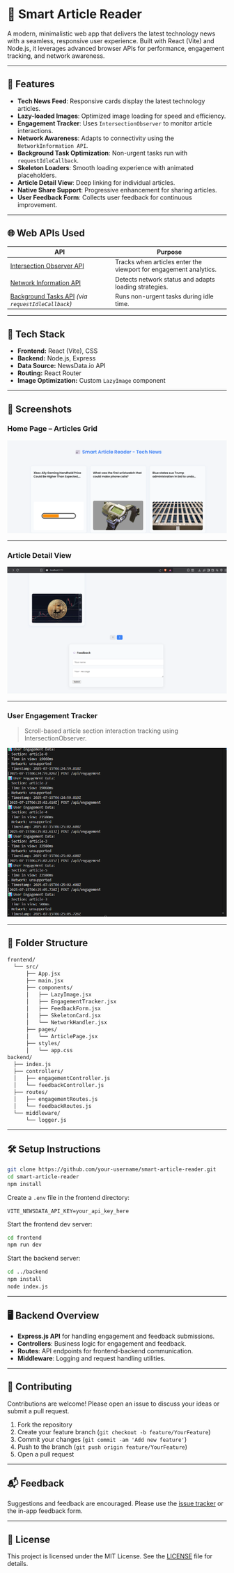 # 📰 Smart Article Reader

A modern, minimalistic web app that delivers the latest technology news with a seamless, responsive user experience. Built with React (Vite) and Node.js, it leverages advanced browser APIs for performance, engagement tracking, and network awareness.

---

## 🚀 Features

- **Tech News Feed**: Responsive cards display the latest technology articles.
- **Lazy-loaded Images**: Optimized image loading for speed and efficiency.
- **Engagement Tracker**: Uses `IntersectionObserver` to monitor article interactions.
- **Network Awareness**: Adapts to connectivity using the `NetworkInformation API`.
- **Background Task Optimization**: Non-urgent tasks run with `requestIdleCallback`.
- **Skeleton Loaders**: Smooth loading experience with animated placeholders.
- **Article Detail View**: Deep linking for individual articles.
- **Native Share Support**: Progressive enhancement for sharing articles.
- **User Feedback Form**: Collects user feedback for continuous improvement.

---

## 🌐 Web APIs Used

| API | Purpose |
|-----|---------|
| [Intersection Observer API](https://developer.mozilla.org/en-US/docs/Web/API/Intersection_Observer_API) | Tracks when articles enter the viewport for engagement analytics. |
| [Network Information API](https://developer.mozilla.org/en-US/docs/Web/API/Network_Information_API) | Detects network status and adapts loading strategies. |
| [Background Tasks API](https://developer.mozilla.org/en-US/docs/Web/API/Background_Tasks_API) *(via `requestIdleCallback`)* | Runs non-urgent tasks during idle time. |

---

## 🧩 Tech Stack

- **Frontend:** React (Vite), CSS
- **Backend:** Node.js, Express
- **Data Source:** NewsData.io API
- **Routing:** React Router
- **Image Optimization:** Custom `LazyImage` component

---

## 📸 Screenshots

### Home Page – Articles Grid

![Home](screenshots/1.png)

---

### Article Detail View

![Detail View](screenshots/2.png)

---

### User Engagement Tracker

> Scroll-based article section interaction tracking using IntersectionObserver.

![Engagement Tracker](screenshots/3.png)

---

## 📁 Folder Structure

```
frontend/
  └── src/
      ├── App.jsx
      ├── main.jsx
      ├── components/
      │   ├── LazyImage.jsx
      │   ├── EngagementTracker.jsx
      │   ├── FeedbackForm.jsx
      │   ├── SkeletonCard.jsx
      │   └── NetworkHandler.jsx
      ├── pages/
      │   └── ArticlePage.jsx
      ├── styles/
      │   └── app.css
backend/
  ├── index.js
  ├── controllers/
  │   ├── engagementController.js
  │   └── feedbackController.js
  ├── routes/
  │   ├── engagementRoutes.js
  │   └── feedbackRoutes.js
  └── middleware/
      └── logger.js
```

---

## 🛠 Setup Instructions

```bash
git clone https://github.com/your-username/smart-article-reader.git
cd smart-article-reader
npm install
```

Create a `.env` file in the frontend directory:

```
VITE_NEWSDATA_API_KEY=your_api_key_here
```

Start the frontend dev server:

```bash
cd frontend
npm run dev
```

Start the backend server:

```bash
cd ../backend
npm install
node index.js
```

---

## 🖥 Backend Overview

- **Express.js API** for handling engagement and feedback submissions.
- **Controllers**: Business logic for engagement and feedback.
- **Routes**: API endpoints for frontend-backend communication.
- **Middleware**: Logging and request handling utilities.

---

## 🤝 Contributing

Contributions are welcome! Please open an issue to discuss your ideas or submit a pull request.

1. Fork the repository
2. Create your feature branch (`git checkout -b feature/YourFeature`)
3. Commit your changes (`git commit -am 'Add new feature'`)
4. Push to the branch (`git push origin feature/YourFeature`)
5. Open a pull request

---

## 📬 Feedback

Suggestions and feedback are encouraged. Please use the [issue tracker](https://github.com/your-username/smart-article-reader/issues) or the in-app feedback form.

---

## 📄 License

This project is licensed under the MIT License. See the [LICENSE](LICENSE) file for details.
